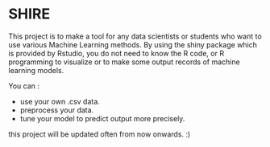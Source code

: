 # SHIRE

 This project is to make a tool for any data scientists or students who want to use various Machine Learning methods. By using the shiny package which is provided by Rstudio, you do not need to know the R code, or R programming to visualize or to make some output records of machine learning models. 
 
You can :
 - use your own .csv data. 
 - preprocess your data.
 - tune your model to predict output more precisely.
 
this project will be updated often from now onwards. :) 
